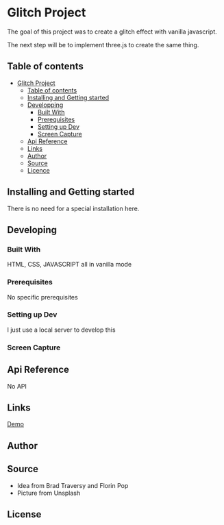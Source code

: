 # Glitch Project

The goal of this project was to create a glitch effect with vanilla javascript.

 The next step will be to implement three.js to create the same thing.

## Table of contents

- [Glitch Project](#glitch-project)
  - [Table of contents](#table-of-contents)
  - [Installing and Getting started](#installing-and-getting-started)
  - [Developping](#developing)
    - [Built With](#built-with)
    - [Prerequisites](#prerequisites)
    - [Setting up Dev](#setting-up-dev)
    - [Screen Capture](#screen-capture)
  - [Api Reference](#api-reference)
  - [Links](#links)
  - [Author](#author)
  - [Source](#source)
  - [Licence](#license)

## Installing and Getting started

There is no need for a special installation here.

## Developing

### Built With

HTML, CSS, JAVASCRIPT all in vanilla mode

### Prerequisites

No specific prerequisites

### Setting up Dev

I just use a local server to develop this

### Screen Capture

## Api Reference

No API

## Links

[Demo](https://kevinbdx35.github.io/ananas_glitch/)

## Author

## Source

- Idea from Brad Traversy and Florin Pop
- Picture from Unsplash


## License
